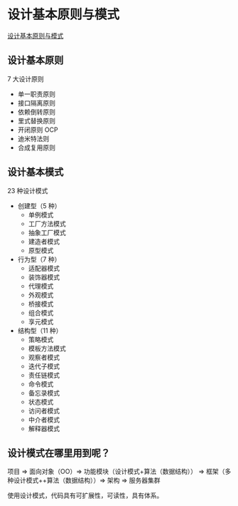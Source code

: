 # 设计基本原则与模式

[设计基本原则与模式](https://www.bilibili.com/video/BV1G4411c7N4/?p=3&spm_id_from=pageDriver&vd_source=715c89194d32bd4beac2dee7ba1cc9ae)

## 设计基本原则

7 大设计原则

- 单一职责原则
- 接口隔离原则
- 依赖倒转原则
- 里式替换原则
- 开闭原则 OCP
- 迪米特法则
- 合成复用原则

## 设计基本模式

23 种设计模式

- 创建型（5 种）
  - 单例模式
  - 工厂方法模式
  - 抽象工厂模式
  - 建造者模式
  - 原型模式
- 行为型（7 种）
  - 适配器模式
  - 装饰器模式
  - 代理模式
  - 外观模式
  - 桥接模式
  - 组合模式
  - 享元模式
- 结构型（11 种）
  - 策略模式
  - 模板方法模式
  - 观察者模式
  - 迭代子模式
  - 责任链模式
  - 命令模式
  - 备忘录模式
  - 状态模式
  - 访问者模式
  - 中介者模式
  - 解释器模式

## 设计模式在哪里用到呢？

项目 => 面向对象（OO）=> 功能模块（设计模式+算法（数据结构）） => 框架（多种设计模式++算法（数据结构））=> 架构 => 服务器集群

使用设计模式，代码具有可扩展性，可读性，具有体系。

